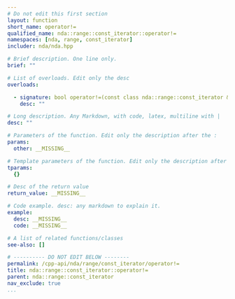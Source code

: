 ```yaml
---
# Do not edit this first section
layout: function
short_name: operator!=
qualified_name: nda::range::const_iterator::operator!=
namespaces: [nda, range, const_iterator]
includer: nda/nda.hpp

# Brief description. One line only.
brief: ""

# List of overloads. Edit only the desc
overloads:

  - signature: bool operator!=(const class nda::range::const_iterator & other) noexcept const
    desc: ""

# Long description. Any Markdown, with code, latex, multiline with |
desc: ""

# Parameters of the function. Edit only the description after the :
params:
  other: __MISSING__

# Template parameters of the function. Edit only the description after the :
tparams:
  {}

# Desc of the return value
return_value: __MISSING__

# Code example. desc: any markdown to explain it.
example:
  desc: __MISSING__
  code: __MISSING__

# A list of related functions/classes
see-also: []

# ---------- DO NOT EDIT BELOW --------
permalink: /cpp-api/nda/range/const_iterator/operator!=
title: nda::range::const_iterator::operator!=
parent: nda::range::const_iterator
nav_exclude: true
...
```


